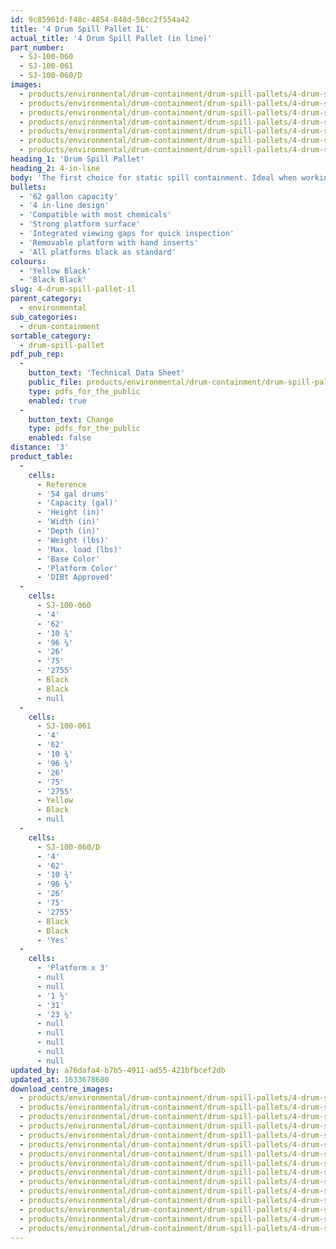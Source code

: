 ```yaml
---
id: 9c85961d-f48c-4854-848d-50cc2f554a42
title: '4 Drum Spill Pallet IL'
actual_title: '4 Drum Spill Pallet (in line)'
part_number:
  - SJ-100-060
  - SJ-100-061
  - SJ-100-060/D
images:
  - products/environmental/drum-containment/drum-spill-pallets/4-drum-spill-pallet-il/images-lr/SJ-100-061_03.jpg
  - products/environmental/drum-containment/drum-spill-pallets/4-drum-spill-pallet-il/images-lr/SJ-100-061_01.jpg
  - products/environmental/drum-containment/drum-spill-pallets/4-drum-spill-pallet-il/images-lr/SJ-100-061_04.jpg
  - products/environmental/drum-containment/drum-spill-pallets/4-drum-spill-pallet-il/images-lr/SJ-100-061_02.jpg
  - products/environmental/drum-containment/drum-spill-pallets/4-drum-spill-pallet-il/images-lr/SJ-100-060_03.jpg
  - products/environmental/drum-containment/drum-spill-pallets/4-drum-spill-pallet-il/images-lr/SJ-100-060_02.jpg
  - products/environmental/drum-containment/drum-spill-pallets/4-drum-spill-pallet-il/images-lr/SJ-100-060_01.jpg
heading_1: 'Drum Spill Pallet'
heading_2: 4-in-line
body: 'The first choice for static spill containment. Ideal when working with drums containing liquids and hazardous chemicals.'
bullets:
  - '62 gallon capacity'
  - '4 in-line design'
  - 'Compatible with most chemicals'
  - 'Strong platform surface'
  - 'Integrated viewing gaps for quick inspection'
  - 'Removable platform with hand inserts'
  - 'All platforms black as standard'
colours:
  - 'Yellow Black'
  - 'Black Black'
slug: 4-drum-spill-pallet-il
parent_category:
  - environmental
sub_categories:
  - drum-containment
sortable_category:
  - drum-spill-pallet
pdf_pub_rep:
  -
    button_text: 'Technical Data Sheet'
    public_file: products/environmental/drum-containment/drum-spill-pallets/4-drum-spill-pallet-il/pdf-lr/EV-Spill-Pallet-(4-InLine)-TD_US.pdf
    type: pdfs_for_the_public
    enabled: true
  -
    button_text: Change
    type: pdfs_for_the_public
    enabled: false
distance: '3'
product_table:
  -
    cells:
      - Reference
      - '54 gal drums'
      - 'Capacity (gal)'
      - 'Height (in)'
      - 'Width (in)'
      - 'Depth (in)'
      - 'Weight (lbs)'
      - 'Max. load (lbs)'
      - 'Base Color'
      - 'Platform Color'
      - 'DIBt Approved'
  -
    cells:
      - SJ-100-060
      - '4'
      - '62'
      - '10 ¾'
      - '96 ¼'
      - '26'
      - '75'
      - '2755'
      - Black
      - Black
      - null
  -
    cells:
      - SJ-100-061
      - '4'
      - '62'
      - '10 ¾'
      - '96 ¼'
      - '26'
      - '75'
      - '2755'
      - Yellow
      - Black
      - null
  -
    cells:
      - SJ-100-060/D
      - '4'
      - '62'
      - '10 ¾'
      - '96 ¼'
      - '26'
      - '75'
      - '2755'
      - Black
      - Black
      - 'Yes'
  -
    cells:
      - 'Platform x 3'
      - null
      - null
      - '1 ½'
      - '31'
      - '23 ¼'
      - null
      - null
      - null
      - null
      - null
updated_by: a76dafa4-b7b5-4911-ad55-421bfbcef2db
updated_at: 1633678680
download_centre_images:
  - products/environmental/drum-containment/drum-spill-pallets/4-drum-spill-pallet-il/images-hr/SJ-100-061_05.jpg
  - products/environmental/drum-containment/drum-spill-pallets/4-drum-spill-pallet-il/images-hr/SJ-100-061_06.jpg
  - products/environmental/drum-containment/drum-spill-pallets/4-drum-spill-pallet-il/images-hr/SJ-100-061_01.jpg
  - products/environmental/drum-containment/drum-spill-pallets/4-drum-spill-pallet-il/images-hr/SJ-100-061_02.jpg
  - products/environmental/drum-containment/drum-spill-pallets/4-drum-spill-pallet-il/images-hr/SJ-100-061_03.jpg
  - products/environmental/drum-containment/drum-spill-pallets/4-drum-spill-pallet-il/images-hr/SJ-100-061_04.jpg
  - products/environmental/drum-containment/drum-spill-pallets/4-drum-spill-pallet-il/images-hr/SJ-100-061_07.jpg
  - products/environmental/drum-containment/drum-spill-pallets/4-drum-spill-pallet-il/images-hr/SJ-100-061_08.jpg
  - products/environmental/drum-containment/drum-spill-pallets/4-drum-spill-pallet-il/images-hr/SJ-100-060_01.jpg
  - products/environmental/drum-containment/drum-spill-pallets/4-drum-spill-pallet-il/images-hr/SJ-100-060_02.jpg
  - products/environmental/drum-containment/drum-spill-pallets/4-drum-spill-pallet-il/images-hr/SJ-100-060_03.jpg
  - products/environmental/drum-containment/drum-spill-pallets/4-drum-spill-pallet-il/images-hr/SJ-100-060_04.jpg
  - products/environmental/drum-containment/drum-spill-pallets/4-drum-spill-pallet-il/images-hr/SJ-100-060_05.jpg
  - products/environmental/drum-containment/drum-spill-pallets/4-drum-spill-pallet-il/images-hr/SJ-100-060_06.jpg
  - products/environmental/drum-containment/drum-spill-pallets/4-drum-spill-pallet-il/images-hr/SJ-100-060_07.jpg
---
```

